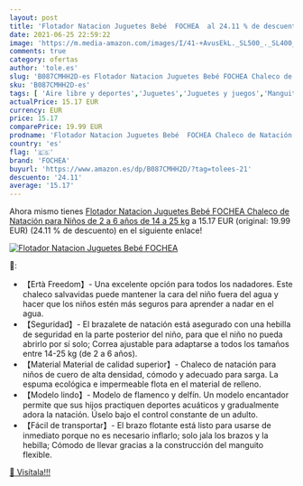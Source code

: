 ```yaml
---
layout: post
title: 'Flotador Natacion Juguetes Bebé  FOCHEA  al 24.11 % de descuento'
date: 2021-06-25 22:59:22
image: 'https://m.media-amazon.com/images/I/41-+AvusEkL._SL500_._SL400_.jpg'
comments: true
category: ofertas
author: 'tole.es'
slug: 'B087CMHH2D-es Flotador Natacion Juguetes Bebé FOCHEA Chaleco de Natación...'
sku: 'B087CMHH2D-es'
tags: [ 'Aire libre y deportes','Juguetes','Juguetes y juegos','Manguitos de piscina','Piscinas de jardín y juegos acuáticos','bebé','fochea', ]
actualPrice: 15.17 EUR
currency: EUR
price: 15.17
comparePrice: 19.99 EUR
prodname: 'Flotador Natacion Juguetes Bebé  FOCHEA Chaleco de Natación para Niños de 2 a 6 años  de 14 a 25 kg'
country: 'es'
flag: '🇪🇸'
brand: 'FOCHEA'
buyurl: 'https://www.amazon.es/dp/B087CMHH2D/?tag=tolees-21'
descuento: '24.11'
average: '15.17'
---
```


Ahora mismo tienes [Flotador Natacion Juguetes Bebé  FOCHEA Chaleco de Natación para Niños de 2 a 6 años  de 14 a 25 kg](https://www.amazon.es/dp/B087CMHH2D/?tag=tolees-21) a 15.17 EUR (original: 19.99 EUR) (24.11 %  de descuento) en el siguiente enlace!

[![Flotador Natacion Juguetes Bebé  FOCHEA ](https://m.media-amazon.com/images/I/41-+AvusEkL._SL500_._SL400_.jpg)](https://www.amazon.es/dp/B087CMHH2D/?tag=tolees-21)

🔎:

- 【Ertà Freedom】- Una excelente opción para todos los nadadores. Este chaleco salvavidas puede mantener la cara del niño fuera del agua y hacer que los niños estén más seguros para aprender a nadar en el agua.
- 【Seguridad】- El brazalete de natación está asegurado con una hebilla de seguridad en la parte posterior del niño, para que el niño no pueda abrirlo por sí solo; Correa ajustable para adaptarse a todos los tamaños entre 14-25 kg (de 2 a 6 años).
- 【Material Material de calidad superior】- Chaleco de natación para niños de cuero de alta densidad, cómodo y adecuado para sarga. La espuma ecológica e impermeable flota en el material de relleno.
- 【Modelo lindo】- Modelo de flamenco y delfín. Un modelo encantador permite que sus hijos practiquen deportes acuáticos y gradualmente adora la natación. Úselo bajo el control constante de un adulto.
- 【Fácil de transportar】- El brazo flotante está listo para usarse de inmediato porque no es necesario inflarlo; solo jala los brazos y la hebilla; Cómodo de llevar gracias a la construcción del manguito flexible.

[🛒 Visítala!!!](https://www.amazon.es/dp/B087CMHH2D/?tag=tolees-21)
